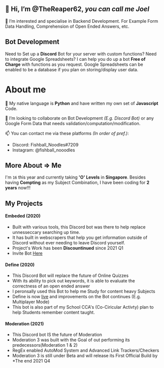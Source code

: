 ## 👋 Hi, I’m @TheReaper62, *you can call me Joel*

👀 I’m interested and specialise in Backend Development.
For Example Form Data Handling, Comprehension of Open Ended Answers, etc.

## Bot Development
Need to Set up a **Discord** Bot for your server with custom functions? Need to integrate Google Spreadsheets?
I can help you do up a bot **Free of Charge** with functions as you request. Google Spreadsheets can be enabled to be a database 
if you plan on storing/display user data.

# About me
🌱 My native language is **Python** and have written my own set of **Javascript** Code.

💞️ I’m looking to collaborate on Bot Development *(E.g. Discord Bot)* or any Google Form Data that needs validation/computation/modification.

📫 You can contact me via these platforms *(In order of pref.)*:
 - Discord: Fishball_Noodles#7209
 - Instagram: @fishball_nooodles

## More About => Me
I'm `16` this year and currently taking **'O' Levels** in **Singapore**.
Besides having **Compting** as my Subject Combination, I have been coding for **2 years** now!!!

## My Projects
#### Embeded (2020)
 - Built with various tools, this Discord bot was there to help replace unnesseccary searching up time.
 - It has built in webscrapers that help you get information outside of Discord without ever needing to leave Discord yourself.
 - Project's Work has been **Discountinued** since 2021 Q1
 - Invite Bot [Here](https://discord.com/api/oauth2/authorize?client_id=744096431979102268&permissions=2482503024&scope=bot)
 
 #### Define (2020)
  - This Discord Bot will replace the future of Online Quizzes
  - With its ability to pick out keywords, it is able to evaluate the correctness of an open ended answer
  - I peronsally used this Bot to help me Study for content heavy Subjects
  - Define is now [live](https://discord.com/api/oauth2/authorize?client_id=809441761730494534&permissions=2148005952&scope=bot) and improvements on the Bot continues (E.g. Multiplayer Mode)
  - This bot is also part of my School CCA's (Co-Ciricular Activty) plan to help Students remember content taught.
  
 #### Moderation (2021)
  - This Discord bot IS the future of Moderation
  - Moderation 3 was built with the Goal of out performing its predecessors(Moderation 1 & 2)
  - RegEx enabled AutoMod System and Advanced Link Trackers/Checkers
  - Moderation 3 is still under Beta and will release its First Official Build by *The end 2021 Q4
<!---
TheReaper62/TheReaper62 is a ✨ special ✨ repository because its `README.md` (this file) appears on your GitHub profile.
You can click the Preview link to take a look at your changes.
--->
